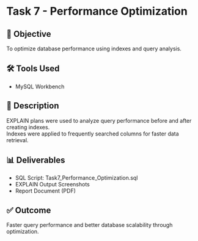 # Task 7 - Performance Optimization

## 🎯 Objective
To optimize database performance using indexes and query analysis.

## 🛠️ Tools Used
- MySQL Workbench

## 📘 Description
EXPLAIN plans were used to analyze query performance before and after creating indexes.  
Indexes were applied to frequently searched columns for faster data retrieval.

## 📊 Deliverables
- SQL Script: Task7_Performance_Optimization.sql
- EXPLAIN Output Screenshots
- Report Document (PDF)

## ✅ Outcome
Faster query performance and better database scalability through optimization.
